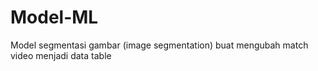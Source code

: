 # Model-ML
Model segmentasi gambar (image segmentation) buat mengubah match video menjadi data table
